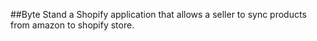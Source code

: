 ##Byte Stand
a Shopify application that allows a seller to sync products from amazon to shopify store.
